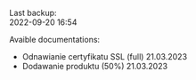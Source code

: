 Last backup: <br>
2022-09-20 16:54

Avaible documentations: <br>

- Odnawianie certyfikatu SSL (full) 21.03.2023
- Dodawanie produktu (50%) 21.03.2023

